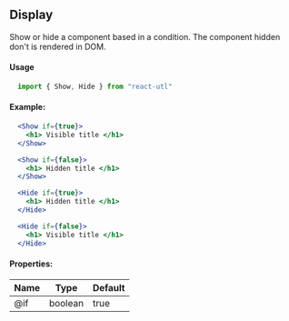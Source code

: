 ## Display

Show or hide a component based in a condition. The component hidden don't is rendered in DOM.

#### Usage
```jsx
  import { Show, Hide } from "react-utl"
```

#### Example:

```jsx
  <Show if={true}>
    <h1> Visible title </h1>
  </Show>

  <Show if={false}>
    <h1> Hidden title </h1>
  </Show>

  <Hide if={true}>
    <h1> Hidden title </h1>
  </Hide>

  <Hide if={false}>
    <h1> Visible title </h1>
  </Hide>
```

#### Properties:

| Name | Type | Default |
| --- | --- | --- |
| @if | boolean | true |
